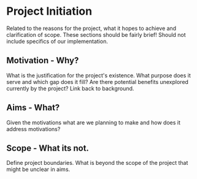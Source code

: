 # Project Initiation
Related to the reasons for the project, what it hopes to achieve and clarification of scope. These sections should be fairly brief! Should not include specifics of our implementation.

## Motivation - Why?
What is the justification for the project's existence. What purpose does it serve and which gap does it fill? Are there potential benefits unexplored currently by the project? Link back to background.

## Aims - What?
Given the motivations what are we planning to make and how does it address motivations?

## Scope - What its not.
Define project boundaries. What is beyond the scope of the project that might be unclear in aims.